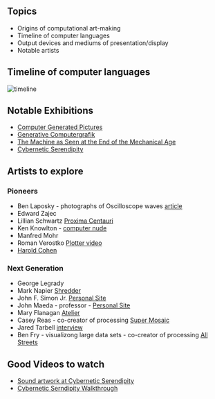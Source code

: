 
## Topics
* Origins of computational art-making
* Timeline of computer languages
* Output devices and mediums of presentation/display
* Notable artists

## Timeline of computer languages
![timeline](https://miro.medium.com/max/4800/1*swfsqh86qDQ-U0bTUpQ0vA.png)

## Notable Exhibitions
* [Computer Generated Pictures](http://dada.compart-bremen.de/item/exhibition/172)
* [Generative Computergrafik](http://dada.compart-bremen.de/item/exhibition/164)
* [The Machine as Seen at the
End of the Mechanical Age](https://www.moma.org/calendar/exhibitions/2776)
* [Cybernetic Serendipity](https://www.historyofinformation.com/detail.php?id=863)

## Artists to explore
### Pioneers
* Ben Laposky - photographs of Oscilloscope waves [article](https://www.historyofinformation.com/detail.php?id=3260)
* Edward Zajec
* Lillian Schwartz [Proxima Centauri](http://lillian.com/kinetic/)
* Ken Knowlton - [computer nude](https://www.albrightknox.org/artworks/p20142-computer-nude-studies-perception-i)
* Manfred Mohr
* Roman Verostko [Plotter video](https://www.youtube.com/watch?v=9SwNdJ0MVGM&feature=emb_logo)
* [Harold Cohen](https://www.studiointernational.com/index.php/delving-into-coding-the-art-of-harold-cohen-aaron-computer-generated)

### Next Generation
* George Legrady
* Mark Napier [Shredder](https://oss.adm.ntu.edu.sg/a120031/tag/browser-art/)
* John F. Simon Jr. [Personal Site](http://www.numeral.com/index.php)
* John Maeda - professor - [Personal Site](https://maedastudio.com/)
* Mary Flanagan [Atelier](https://studio.maryflanagan.com/)
* Casey Reas - co-creator of processing [Super Mosaic](https://www.seditionart.com/magazine/casey-reas-super-mosaic)
* Jared Tarbell [interview](https://www.artnome.com/news/2020/8/24/interview-with-generative-artist-jared-tarbell)
* Ben Fry - visualizong large data sets - co-creator of processing [All Streets](https://benfry.com/allstreets/map5.html)

## Good Videos to watch

* [Sound artwork at Cybernetic Serendipity](https://www.youtube.com/watch?v=N-PuBciISkU)
* [Cybernetic Serndipity Walkthrough](https://www.youtube.com/watch?v=oSwovB28B34)
